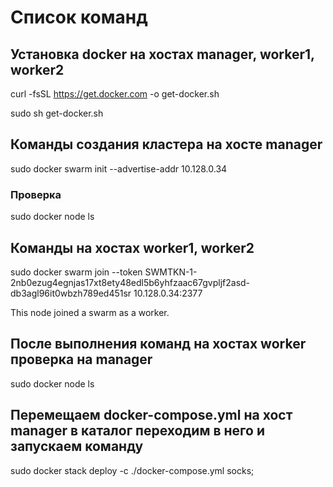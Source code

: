 # Список команд

## Установка docker на хостах manager, worker1, worker2
curl -fsSL https://get.docker.com -o get-docker.sh

sudo sh get-docker.sh

## Команды создания кластера на хосте manager
sudo docker swarm init --advertise-addr 10.128.0.34

### Проверка
sudo docker node ls

## Команды на хостах worker1, worker2
sudo docker swarm join --token SWMTKN-1-2nb0ezug4egnjas17xt8ety48edl5b6yhfzaac67gvpljf2asd-db3agl96it0wbzh789ed451sr 10.128.0.34:2377

This node joined a swarm as a worker.

## После выполнения команд на хостах worker проверка на manager

sudo docker node ls

## Перемещаем docker-compose.yml на хост manager в каталог переходим в него и запускаем команду
sudo docker stack deploy -c ./docker-compose.yml socks;



